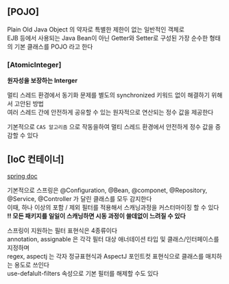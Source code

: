 ## [POJO]
Plain Old Java Object 의 약자로 특별한 제한이 없는 일반적인 객체로   
EJB 등에서 사용되는 Java Bean이 아닌 Getter와 Setter로 구성된 가장 순수한 형태의 기본 클래스를 POJO 라고 한다   

### [AtomicInteger]
**원자성을 보장하는 Interger**

멀티 스레드 환경에서 동기화 문제를 별도의 synchronized 키워드 없이 해결하기 위해서 고안된 방법   
여러 스레드 간에 안전하게 공유할 수 있는 원자적으로 연산되는 정수 값을 제공한다   

기본적으로 `CAS 알고리즘` 으로 작동을하여 멀티 스레드 환경에서 안전하게 정수 값을 증감할 수 있다   

## [IoC 컨테이너]


[spring doc](https://docs.spring.io/spring-framework/docs/3.2.x/spring-framework-reference/html/beans.html)


기본적으로 스프링은 @Configuration, @Bean, @componet, @Repository, @Service, @Controller 가 달린 클래스를 모두 감지한다   
이때, 하나 이상의 포함 / 제외 필터를 적용해서 스캐닝과정을 커스터마이징 할 수 있다   
**!! 모든 패키지를 일일이 스캐닝하면 시동 과정이 쓸데없이 느려질 수 있다**

스프링이 지원하는 필터 표현식은 4종류이다    
annotation, assignable 은 각각 필터 대상 애너테이션 타입 및 클래스/인터페이스를 지정하며   
regex, aspectj 는 각자 정규표현식과 AspectJ 포인트컷 표현식으로 클래스를 매치하는 용도로 쓰인다   
use-defalult-filters 속성으로 기본 필터를 해제할 수도 있다   

